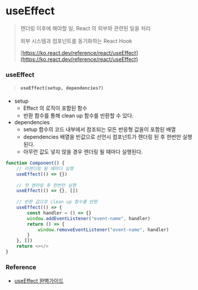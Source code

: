 # useEffect

> 렌더링 이후에 해야할 일, React 의 외부와 관련된 일을 처리
>
> 외부 시스템과 컴포넌트를 동기화하는 React Hook
>
> [https://ko.react.dev/reference/react/useEffect](https://ko.react.dev/reference/react/useEffect)

### useEffect

> #### `useEffect(setup, dependencies?)`  <a href="#useeffect" id="useeffect"></a>

* setup
  * Effect 의 로직이 포함된 함수
  * 반환 함수를 통해 clean up 함수를 반환할 수 있다.
* dependencies
  * setup 함수의 코드 내부에서 참조되는 모든 반응형 값을이 포함된 배열
  * dependencies 배열을 빈값으로 선언시 컴포넌트가 렌더링 된 후 한번만 실행된다.
  * 아무런 값도 넣지 않을 경우 렌더링 될 때마다 실행된다.

```typescript
function Component() {
    // 리렌더링 될 때마다 실행
    useEffect(() => {})
    
    // 첫 렌러링 후 한번만 실행
    useEffect(() => {}, [])
    
    // 반환 값으로 clean up 함수를 반환
    useEffect(() => {
        const handler = () => {}
        window.addEventListener("event-name", handler)
        return () => {
            window.removeEventListener("event-name", handler)
        }
    }, [])
    return <></>
}
```

### Reference

* [useEffect 완벽가이드](https://overreacted.io/a-complete-guide-to-useeffect/)
